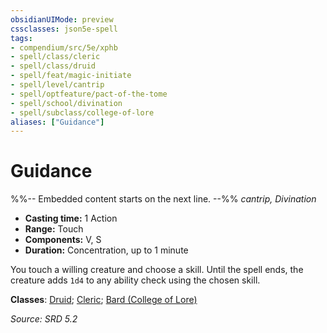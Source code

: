 ```yaml
---
obsidianUIMode: preview
cssclasses: json5e-spell
tags:
- compendium/src/5e/xphb
- spell/class/cleric
- spell/class/druid
- spell/feat/magic-initiate
- spell/level/cantrip
- spell/optfeature/pact-of-the-tome
- spell/school/divination
- spell/subclass/college-of-lore
aliases: ["Guidance"]
---
```

# Guidance
%%-- Embedded content starts on the next line. --%%
*cantrip, Divination*  

- **Casting time:** 1 Action
- **Range:** Touch
- **Components:** V, S
- **Duration:** Concentration, up to 1 minute

You touch a willing creature and choose a skill. Until the spell ends, the creature adds `1d4` to any ability check using the chosen skill.

**Classes**: [Druid](compendium/lists/list-spells-classes-druid.md); [Cleric](compendium/lists/list-spells-classes-cleric.md); [Bard (College of Lore)](compendium/lists/list-spells-classes-bard-xphb-college-of-lore-xphb.md "subclass=XPHB;class=XPHB")

*Source: SRD 5.2*